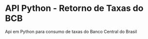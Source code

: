 # API Python - Retorno de Taxas do BCB
Api em Python para consumo de taxas do Banco Central do Brasil
